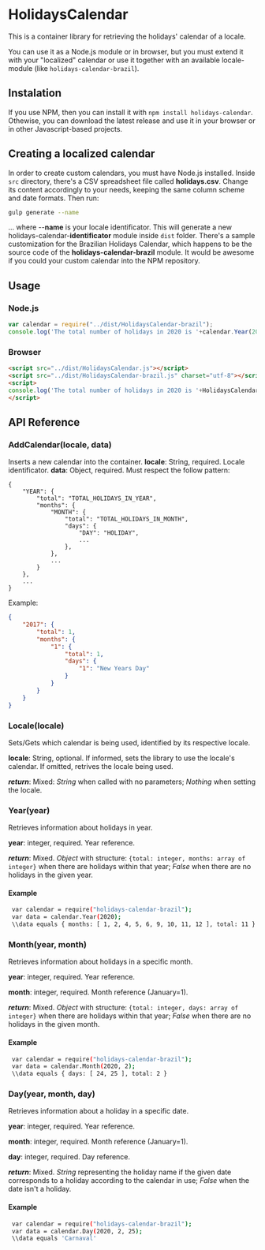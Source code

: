 # HolidaysCalendar
This is a container library for retrieving the holidays' calendar of a locale. 

You can use it as a Node.js module or in browser, but you must extend it with your "localized" calendar or use it together with an available locale-module (like ```holidays-calendar-brazil```).

## Instalation

If you use NPM, then you can install it with ```npm install holidays-calendar```. Othewise, you can download the latest release and use it in your browser or in other Javascript-based projects.

## Creating a localized calendar

In order to create custom calendars, you must have Node.js installed. Inside ```src``` directory, there's a CSV spreadsheet file called **holidays.csv**. Change its content accordingly to your needs, keeping the same column scheme and date formats. Then run:
```bash
gulp generate --name
```
... where --**name** is your locale identificator. This will generate a new holidays-calendar-**identificator** module inside ```dist``` folder. There's a sample customization for the Brazilian Holidays Calendar, which happens to be the source code of the **holidays-calendar-brazil** module. It would be awesome if you could your custom calendar into the NPM repository.

## Usage

### Node.js
```javascript
var calendar = require("../dist/HolidaysCalendar-brazil");
console.log('The total number of holidays in 2020 is '+calendar.Year(2020).total);
```

### Browser
```html
<script src="../dist/HolidaysCalendar.js"></script>
<script src="../dist/HolidaysCalendar-brazil.js" charset="utf-8"></script>
<script>
console.log('The total number of holidays in 2020 is '+HolidaysCalendar.Year(2020).total);
</script>
```

## API Reference

### AddCalendar(locale, data)
Inserts a new calendar into the container.
**locale**: String, required. Locale identificator.
**data**: Object, required. Must respect the follow pattern:
```
{
    "YEAR": {
        "total": "TOTAL_HOLIDAYS_IN_YEAR",
        "months": {
            "MONTH": {
                "total": "TOTAL_HOLIDAYS_IN_MONTH",
                "days": {
                    "DAY": "HOLIDAY",
                    ...
                },
            },
            ...
        }
    },
    ...
}
```
Example:
```json
{
    "2017": {
        "total": 1,
        "months": {
            "1": {
                "total": 1,
                "days": {
                    "1": "New Years Day"
                }
            }
        }
    }
}
```

### Locale(locale)

Sets/Gets which calendar is being used, identified by its respective locale.

**locale**: String, optional. If informed, sets the library to use the locale's calendar. If omitted, retrives the locale being used.

***return***: Mixed: *String* when called with no parameters; *Nothing* when setting the locale.

### Year(year)

Retrieves information about holidays in year.

**year**: integer, required. Year reference.

***return***: Mixed. *Object* with structure: ```{total: integer, months: array of integer}``` when there are holidays within that year; *False* when there are no holidays in the given year.

#### Example

```bash
 var calendar = require("holidays-calendar-brazil");
 var data = calendar.Year(2020);
 \\data equals { months: [ 1, 2, 4, 5, 6, 9, 10, 11, 12 ], total: 11 }
```

### Month(year, month)

Retrieves information about holidays in a specific month.

**year**: integer, required. Year reference.

**month**: integer, required. Month reference (January=1).

***return***: Mixed. *Object* with structure: ```{total: integer, days: array of integer}``` when there are holidays within that year; *False* when there are no holidays in the given month.

#### Example

```bash
 var calendar = require("holidays-calendar-brazil");
 var data = calendar.Month(2020, 2);
 \\data equals { days: [ 24, 25 ], total: 2 }
```

### Day(year, month, day)

Retrieves information about a holiday in a specific date.

**year**: integer, required. Year reference.

**month**: integer, required. Month reference (January=1).

**day**: integer, required. Day reference.

***return***: Mixed. *String* representing the holiday name if the given date corresponds to a holiday according to the calendar in use; *False* when the date isn't a holiday.

#### Example
```bash
 var calendar = require("holidays-calendar-brazil");
 var data = calendar.Day(2020, 2, 25);
 \\data equals 'Carnaval'
```